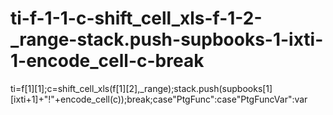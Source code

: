 # ti-f-1-1-c-shift_cell_xls-f-1-2-_range-stack.push-supbooks-1-ixti-1-encode_cell-c-break
ti=f[1][1];c=shift_cell_xls(f[1][2],_range);stack.push(supbooks[1][ixti+1]+"!"+encode_cell(c));break;case"PtgFunc":case"PtgFuncVar":var

